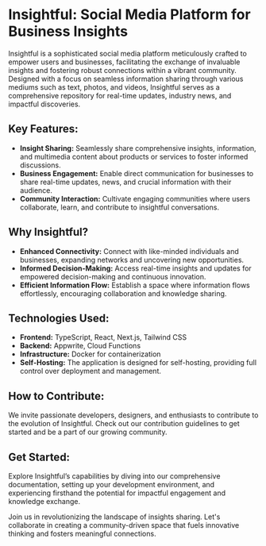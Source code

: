 # Insightful: Social Media Platform for Business Insights

Insightful is a sophisticated social media platform meticulously crafted to empower users and businesses, facilitating the exchange of invaluable insights and fostering robust connections within a vibrant community. Designed with a focus on seamless information sharing through various mediums such as text, photos, and videos, Insightful serves as a comprehensive repository for real-time updates, industry news, and impactful discoveries.

## Key Features:

- **Insight Sharing:** Seamlessly share comprehensive insights, information, and multimedia content about products or services to foster informed discussions.
- **Business Engagement:** Enable direct communication for businesses to share real-time updates, news, and crucial information with their audience.
- **Community Interaction:** Cultivate engaging communities where users collaborate, learn, and contribute to insightful conversations.

## Why Insightful?

- **Enhanced Connectivity:** Connect with like-minded individuals and businesses, expanding networks and uncovering new opportunities.
- **Informed Decision-Making:** Access real-time insights and updates for empowered decision-making and continuous innovation.
- **Efficient Information Flow:** Establish a space where information flows effortlessly, encouraging collaboration and knowledge sharing.

## Technologies Used:

- **Frontend:** TypeScript, React, Next.js, Tailwind CSS
- **Backend:** Appwrite, Cloud Functions
- **Infrastructure:** Docker for containerization
- **Self-Hosting:** The application is designed for self-hosting, providing full control over deployment and management.

## How to Contribute:

We invite passionate developers, designers, and enthusiasts to contribute to the evolution of Insightful. Check out our contribution guidelines to get started and be a part of our growing community.

## Get Started:

Explore Insightful’s capabilities by diving into our comprehensive documentation, setting up your development environment, and experiencing firsthand the potential for impactful engagement and knowledge exchange.

Join us in revolutionizing the landscape of insights sharing. Let's collaborate in creating a community-driven space that fuels innovative thinking and fosters meaningful connections.
